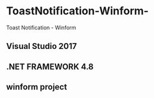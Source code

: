 # ToastNotification-Winform-
Toast Notification - Winform

## Visual Studio 2017
## .NET FRAMEWORK 4.8
## winform project
